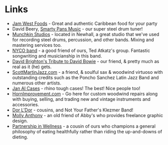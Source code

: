 # Links

* [Jam West Foods](http://www.jamwestfoods.com/) - Great and authentic Caribbean food for your party
* David Beery, [Smarty Pans Music](http://www.smartypansmusic.com/) - our super steel drum tuner!
* [Munchkin Studios](http://munchkinstudios.com/) - located in Newhall, a great studio that we've used for recording steel drums, percussion, and other bands. Mixing and mastering services too.
* [NYCO band](http://www.nycomusic.com/) - a good friend of ours, Ted Atkatz's group. Fantastic songwriting and musicianship in this band.
* [David Brighton's Tribute to David Bowie](http://www.davidbowietribute.com/main.html) - our friend, & pretty much as real as it (he) gets.
* [ScottMartinJazz.com](http://www.scottmartinjazz.com/) - a friend, & soulful sax & woodwind virtuoso with outstanding credits such as the Poncho Sanchez Latin Jazz Band and numerous other artists.
* [Jan Al Cases](http://www.janalcase.com/) - rhino tough cases! The best! Nice people too!
* [HornImprovement.com](http://www.hornimprovement.com/) - Go here for custom woodwind repairs along with buying, selling, and trading new and vintage instruments and accessories.
* [Dor L'Dor](http://www.dorldorklezmerband.com/) - cousins, and Not Your Father's Klezmer Band!
* [Molly Anthony](http://www.mollyanthony.com/) - an old friend of Abby's who provides freelance graphic design.
* [Partnership in Wellness](http://partnershipinwellness.com/) - a cousin of ours who champions a general philosophy of eating healthfully rather than riding the up-and-downs of dieting.

